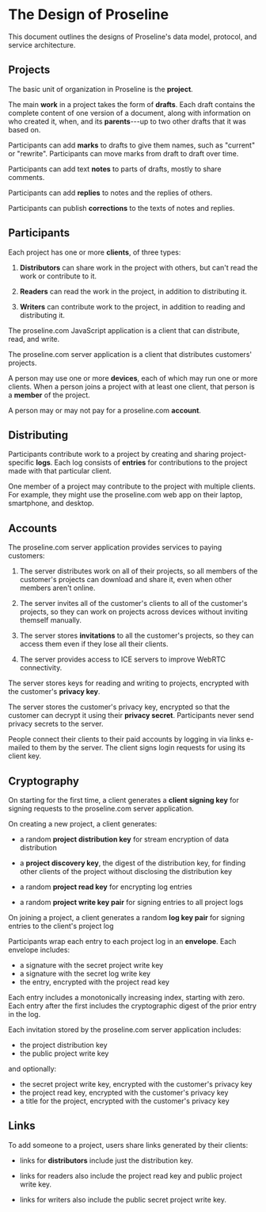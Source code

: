 # The Design of Proseline

This document outlines the designs of Proseline's data model, protocol, and service architecture.

## Projects

The basic unit of organization in Proseline is the **project**.

The main **work** in a project takes the form of **drafts**.  Each draft contains the complete content of one version of a document, along with information on who created it, when, and its **parents**---up to two other drafts that it was based on.

Participants can add **marks** to drafts to give them names, such as "current" or "rewrite".  Participants can move marks from draft to draft over time.

Participants can add text **notes** to parts of drafts, mostly to share comments.

Participants can add **replies** to notes and the replies of others.

Participants can publish **corrections** to the texts of notes and replies.

## Participants

Each project has one or more **clients**, of three types:

1.  **Distributors** can share work in the project with others, but can't read the work or contribute to it.

2.  **Readers** can read the work in the project, in addition to distributing it.

3.  **Writers** can contribute work to the project, in addition to reading and distributing it. 

<!--
|             | Distribute | Read | Write |
|-------------|------------|------|-------|
| Distributor | Yes        |      |       |
| Reader      | Yes        | Yes  |       |
| Writer      | Yes        | Yes  | Yes   |
-->

The proseline.com JavaScript application is a client that can distribute, read, and write.

The proseline.com server application is a client that distributes customers' projects.

A person may use one or more **devices**, each of which may run one or more clients.  When a person joins a project with at least one client, that person is a **member** of the project.

A person may or may not pay for a proseline.com **account**.

## Distributing

Participants contribute work to a project by creating and sharing project-specific **logs**.  Each log consists of **entries** for contributions to the project made with that particular client.

One member of a project may contribute to the project with multiple clients.  For example, they might use the proseline.com web app on their laptop, smartphone, and desktop.

## Accounts

The proseline.com server application provides services to paying customers:

1.  The server distributes work on all of their projects, so all members of the customer's projects can download and share it, even when other members aren't online.

2.  The server invites all of the customer's clients to all of the customer's projects, so they can work on projects across devices without inviting themself manually.

3.  The server stores **invitations** to all the customer's projects, so they can access them even if they lose all their clients.

4.  The server provides access to ICE servers to improve WebRTC connectivity.

The server stores keys for reading and writing to projects, encrypted with the customer's **privacy key**.

The server stores the customer's privacy key, encrypted so that the customer can decrypt it using their **privacy secret**.  Participants never send privacy secrets to the server.

People connect their clients to their paid accounts by logging in via links e-mailed to them by the server.  The client signs login requests for using its client key.

## Cryptography

On starting for the first time, a client generates a **client signing key** for signing requests to the proseline.com server application.

On creating a new project, a client generates:

- a random **project distribution key** for stream encryption of data distribution

- a **project discovery key**, the digest of the distribution key, for finding other clients of the project without disclosing the distribution key

- a random **project read key** for encrypting log entries

- a random **project write key pair** for signing entries to all project logs

On joining a project, a client generates a random **log key pair** for signing entries to the client's project log

Participants wrap each entry to each project log in an **envelope**.  Each envelope includes:
- a signature with the secret project write key
- a signature with the secret log write key
- the entry, encrypted with the project read key

Each entry includes a monotonically increasing index, starting with zero.  Each entry after the first includes the cryptographic digest of the prior entry in the log.

Each invitation stored by the proseline.com server application includes:
- the project distribution key
- the public project write key

and optionally:
- the secret project write key, encrypted with the customer's privacy key
- the project read key, encrypted with the customer's privacy key
- a title for the project, encrypted with the customer's privacy key

## Links

To add someone to a project, users share links generated by their clients:

- links for **distributors** include just the distribution key.

- links for readers also include the project read key and public project write key.

- links for writers also include the public secret project write key.
